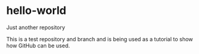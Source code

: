 # hello-world
Just another repository

This is a test repository and branch and is being used as a tutorial to show how GitHub can be used.

